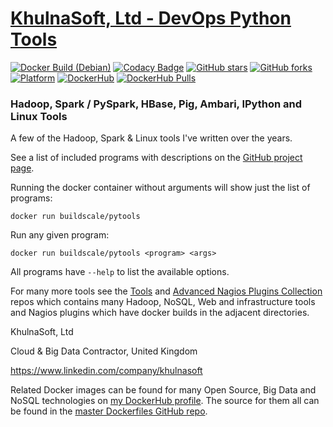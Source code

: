 # [KhulnaSoft, Ltd - DevOps Python Tools](https://github.com/BuildScale/DevOps-Python-tools)

[![Docker Build (Debian)](https://github.com/BuildScale/DevOps-Python-tools/actions/workflows/docker_pytools_debian.yaml/badge.svg)](https://github.com/BuildScale/DevOps-Python-tools/actions/workflows/docker_pytools_debian.yaml)
[![Codacy Badge](https://app.codacy.com/project/badge/Grade/40a82d53f3394f4b99aa6eccb08e3c8d)](https://www.codacy.com/gh/BuildScale/DevOps-Python-tools/dashboard?utm_source=github.com&amp;utm_medium=referral&amp;utm_content=BuildScale/DevOps-Python-tools&amp;utm_campaign=Badge_Grade)
[![GitHub stars](https://img.shields.io/github/stars/buildscale/devops-python-tools.svg)](https://github.com/BuildScale/DevOps-Python-tools/stargazers)
[![GitHub forks](https://img.shields.io/github/forks/buildscale/devops-python-tools.svg)](https://github.com/BuildScale/DevOps-Python-tools/network)
[![Platform](https://img.shields.io/badge/platform-Linux%20%7C%20OS%20X-blue.svg)](https://github.com/BuildScale/DevOps-Python-tools#hari-sekhon-pytools)
[![DockerHub](https://img.shields.io/badge/docker-available-blue.svg)](https://hub.docker.com/r/buildscale/pytools/)
[![DockerHub Pulls](https://img.shields.io/docker/pulls/buildscale/pytools?label=DockerHub%20pulls&logo=docker&logoColor=white)](https://hub.docker.com/r/buildscale/pytools)

### Hadoop, Spark / PySpark, HBase, Pig, Ambari, IPython and Linux Tools ###

A few of the Hadoop, Spark & Linux tools I've written over the years.

See a list of included programs with descriptions on the [GitHub project page](https://github.com/BuildScale/DevOps-Python-tools#pytools).

Running the docker container without arguments will show just the list of programs:

```
docker run buildscale/pytools
```

Run any given program:

```
docker run buildscale/pytools <program> <args>
```

All programs have `--help` to list the available options.

For many more tools see the [Tools](https://github.com/BuildScale/DevOps-Perl-tools) and [Advanced Nagios Plugins Collection](https://github.com/BuildScale/Nagios-Plugins) repos which contains many Hadoop, NoSQL, Web and infrastructure tools and Nagios plugins which have docker builds in the adjacent directories.

KhulnaSoft, Ltd

Cloud & Big Data Contractor, United Kingdom

https://www.linkedin.com/company/khulnasoft

Related Docker images can be found for many Open Source, Big Data and NoSQL technologies on [my DockerHub profile](https://hub.docker.com/r/buildscale). The source for them all can be found in the [master Dockerfiles GitHub repo](https://github.com/BuildScale/Dockerfiles/).

